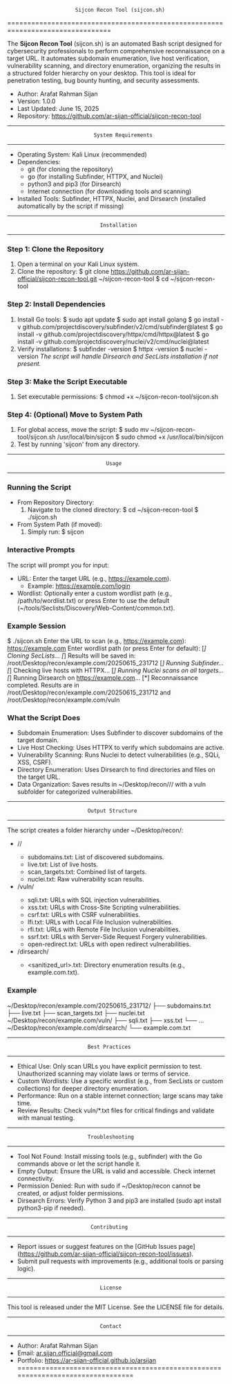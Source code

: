 
                          Sijcon Recon Tool (sijcon.sh)
                          
================================================================================

The **Sijcon Recon Tool** (sijcon.sh) is an automated Bash script designed for 
cybersecurity professionals to perform comprehensive reconnaissance on a target 
URL. It automates subdomain enumeration, live host verification, vulnerability 
scanning, and directory enumeration, organizing the results in a structured 
folder hierarchy on your desktop. This tool is ideal for penetration testing, 
bug bounty hunting, and security assessments.

- Author: Arafat Rahman Sijan
- Version: 1.0.0
- Last Updated: June 15, 2025
- Repository: https://github.com/ar-sijan-official/sijcon-recon-tool

--------------------------------------------------------------------------------
                                System Requirements
--------------------------------------------------------------------------------

- Operating System: Kali Linux (recommended)
- Dependencies:
  - git (for cloning the repository)
  - go (for installing Subfinder, HTTPX, and Nuclei)
  - python3 and pip3 (for Dirsearch)
  - Internet connection (for downloading tools and scanning)
- Installed Tools: Subfinder, HTTPX, Nuclei, and Dirsearch (installed automatically 
  by the script if missing)

--------------------------------------------------------------------------------
                                  Installation
--------------------------------------------------------------------------------

### Step 1: Clone the Repository
1. Open a terminal on your Kali Linux system.
2. Clone the repository:
   $ git clone https://github.com/ar-sijan-official/sijcon-recon-tool.git ~/sijcon-recon-tool
   $ cd ~/sijcon-recon-tool

### Step 2: Install Dependencies
1. Install Go tools:
   $ sudo apt update
   $ sudo apt install golang
   $ go install -v github.com/projectdiscovery/subfinder/v2/cmd/subfinder@latest
   $ go install -v github.com/projectdiscovery/httpx/cmd/httpx@latest
   $ go install -v github.com/projectdiscovery/nuclei/v2/cmd/nuclei@latest
2. Verify installations:
   $ subfinder -version
   $ httpx -version
   $ nuclei -version
   *The script will handle Dirsearch and SecLists installation if not present.*

### Step 3: Make the Script Executable
1. Set executable permissions:
   $ chmod +x ~/sijcon-recon-tool/sijcon.sh

### Step 4: (Optional) Move to System Path
1. For global access, move the script:
   $ sudo mv ~/sijcon-recon-tool/sijcon.sh /usr/local/bin/sijcon
   $ sudo chmod +x /usr/local/bin/sijcon
2. Test by running 'sijcon' from any directory.

--------------------------------------------------------------------------------
                                    Usage
--------------------------------------------------------------------------------

### Running the Script
- From Repository Directory:
  1. Navigate to the cloned directory:
     $ cd ~/sijcon-recon-tool
     $ ./sijcon.sh
- From System Path (if moved):
  1. Simply run:
     $ sijcon

### Interactive Prompts
The script will prompt you for input:
- URL: Enter the target URL (e.g., https://example.com).
  - Example: https://example.com/login
- Wordlist: Optionally enter a custom wordlist path (e.g., /path/to/wordlist.txt) 
  or press Enter to use the default (~/tools/Seclists/Discovery/Web-Content/common.txt).

### Example Session
$ ./sijcon.sh
Enter the URL to scan (e.g., https://example.com): https://example.com
Enter wordlist path (or press Enter for default): 
[*] Cloning SecLists...
[*] Results will be saved in: /root/Desktop/recon/example.com/20250615_231712
[*] Running Subfinder...
[*] Checking live hosts with HTTPX...
[*] Running Nuclei scans on all targets...
[*] Running Dirsearch on https://example.com...
[*] Reconnaissance completed. Results are in /root/Desktop/recon/example.com/20250615_231712 and /root/Desktop/recon/example.com/vuln

### What the Script Does
- Subdomain Enumeration: Uses Subfinder to discover subdomains of the target domain.
- Live Host Checking: Uses HTTPX to verify which subdomains are active.
- Vulnerability Scanning: Runs Nuclei to detect vulnerabilities (e.g., SQLi, XSS, CSRF).
- Directory Enumeration: Uses Dirsearch to find directories and files on the target URL.
- Data Organization: Saves results in ~/Desktop/recon/<domain>/<timestamp>/ with a vuln 
  subfolder for categorized vulnerabilities.

--------------------------------------------------------------------------------
                              Output Structure
--------------------------------------------------------------------------------
The script creates a folder hierarchy under ~/Desktop/recon/:
- <domain>/<timestamp>/
  - subdomains.txt: List of discovered subdomains.
  - live.txt: List of live hosts.
  - scan_targets.txt: Combined list of targets.
  - nuclei.txt: Raw vulnerability scan results.
- <domain>/vuln/
  - sqli.txt: URLs with SQL injection vulnerabilities.
  - xss.txt: URLs with Cross-Site Scripting vulnerabilities.
  - csrf.txt: URLs with CSRF vulnerabilities.
  - lfi.txt: URLs with Local File Inclusion vulnerabilities.
  - rfi.txt: URLs with Remote File Inclusion vulnerabilities.
  - ssrf.txt: URLs with Server-Side Request Forgery vulnerabilities.
  - open-redirect.txt: URLs with open redirect vulnerabilities.
- <domain>/dirsearch/
  - <sanitized_url>.txt: Directory enumeration results (e.g., example.com.txt).

### Example
~/Desktop/recon/example.com/20250615_231712/
  ├── subdomains.txt
  ├── live.txt
  ├── scan_targets.txt
  ├── nuclei.txt
~/Desktop/recon/example.com/vuln/
  ├── sqli.txt
  ├── xss.txt
  └── ...
~/Desktop/recon/example.com/dirsearch/
  └── example.com.txt

--------------------------------------------------------------------------------
                              Best Practices
--------------------------------------------------------------------------------
- Ethical Use: Only scan URLs you have explicit permission to test. Unauthorized 
  scanning may violate laws or terms of service.
- Custom Wordlists: Use a specific wordlist (e.g., from SecLists or custom 
  collections) for deeper directory enumeration.
- Performance: Run on a stable internet connection; large scans may take time.
- Review Results: Check vuln/*.txt files for critical findings and validate with 
  manual testing.

--------------------------------------------------------------------------------
                              Troubleshooting
--------------------------------------------------------------------------------
- Tool Not Found: Install missing tools (e.g., subfinder) with the Go commands 
  above or let the script handle it.
- Empty Output: Ensure the URL is valid and accessible. Check internet connectivity.
- Permission Denied: Run with sudo if ~/Desktop/recon cannot be created, or adjust 
  folder permissions.
- Dirsearch Errors: Verify Python 3 and pip3 are installed (sudo apt install 
  python3-pip if needed).

--------------------------------------------------------------------------------
                               Contributing
--------------------------------------------------------------------------------
- Report issues or suggest features on the [GitHub Issues page]
  (https://github.com/ar-sijan-official/sijcon-recon-tool/issues).
- Submit pull requests with improvements (e.g., additional tools or parsing logic).

--------------------------------------------------------------------------------
                                  License
--------------------------------------------------------------------------------
This tool is released under the MIT License. See the LICENSE file for details.

--------------------------------------------------------------------------------
                                  Contact
--------------------------------------------------------------------------------
- Author: Arafat Rahman Sijan
- Email: ar.sijan.official@gmail.com
- Portfolio: https://ar-sijan-official.github.io/arsijan
================================================================================
